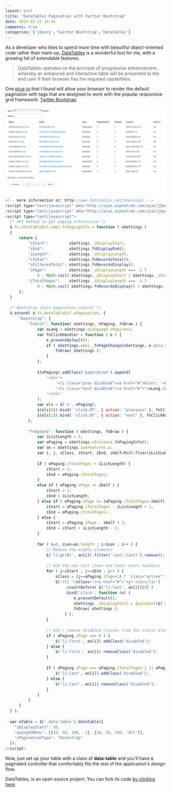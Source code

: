 ```yaml
---
layout: post
title: "DataTables Pagination with Twitter Bootstrap"
date: 2013-02-11 14:34
comments: true
categories: ['jQuery','Twitter Bootstrap','DataTables']
---
```

As a developer who likes to spend more time with beautiful object-oriented code rather than mark-up, <a href="http://datatables.net" target="_blank">DataTables</a> is a wonderful tool for me, with a growing list of extendable features.

<!--more-->

> DataTables operates on the principle of progressive enhancement, whereby an enhanced and interactive table will be presented to the end user if their browser has the required capabilities.

One <a href="http://datatables.net/plug-ins/pagination" target="_blank">plug-in</a> that I found will allow your browser to render the default pagination with tags that are designed to work with the popular responsive grid framework: <a href="http://twitter.github.com/bootstrap" target="_blank">Twitter Bootstrap</a>.

<img src="/images/posts/pagination.png" alt="DataTables Pagination with Twitter Bootstrap Design Inteegration" />

``` javascript
<!-- more information at: http://www.datatables.net/download/ -->
<script type="text/javascript" src="http://ajax.aspnetcdn.com/ajax/jQuery/jquery-1.9.1.js"></script>
<script type="text/javascript" src="http://ajax.aspnetcdn.com/ajax/jquery.dataTables/1.9.4/jquery.dataTables.js"></script>
<script type="text/javascript">
  /* API method to get paging information */
  $.fn.dataTableExt.oApi.fnPagingInfo = function ( oSettings )
  {
      return {
          "iStart":         oSettings._iDisplayStart,
          "iEnd":           oSettings.fnDisplayEnd(),
          "iLength":        oSettings._iDisplayLength,
          "iTotal":         oSettings.fnRecordsTotal(),
          "iFilteredTotal": oSettings.fnRecordsDisplay(),
          "iPage":          oSettings._iDisplayLength === -1 ?
              0 : Math.ceil( oSettings._iDisplayStart / oSettings._iDisplayLength ),
          "iTotalPages":    oSettings._iDisplayLength === -1 ?
              0 : Math.ceil( oSettings.fnRecordsDisplay() / oSettings._iDisplayLength )
      };
  }
 
  /* Bootstrap style pagination control */
  $.extend( $.fn.dataTableExt.oPagination, {
      "bootstrap": {
          "fnInit": function( oSettings, nPaging, fnDraw ) {
              var oLang = oSettings.oLanguage.oPaginate;
              var fnClickHandler = function ( e ) {
                  e.preventDefault();
                  if ( oSettings.oApi._fnPageChange(oSettings, e.data.action) ) {
                      fnDraw( oSettings );
                  }
              };
 
              $(nPaging).addClass('pagination').append(
                  '<ul>'+
                      '<li class="prev disabled"><a href="#">&larr; '+oLang.sPrevious+'</a></li>'+
                      '<li class="next disabled"><a href="#">'+oLang.sNext+' &rarr; </a></li>'+
                  '</ul>'
              );
              var els = $('a', nPaging);
              $(els[0]).bind( 'click.DT', { action: "previous" }, fnClickHandler );
              $(els[1]).bind( 'click.DT', { action: "next" }, fnClickHandler );
          },
 
          "fnUpdate": function ( oSettings, fnDraw ) {
              var iListLength = 5;
              var oPaging = oSettings.oInstance.fnPagingInfo();
              var an = oSettings.aanFeatures.p;
              var i, j, sClass, iStart, iEnd, iHalf=Math.floor(iListLength/2);
 
              if ( oPaging.iTotalPages < iListLength) {
                  iStart = 1;
                  iEnd = oPaging.iTotalPages;
              }
              else if ( oPaging.iPage <= iHalf ) {
                  iStart = 1;
                  iEnd = iListLength;
              } else if ( oPaging.iPage >= (oPaging.iTotalPages-iHalf) ) {
                  iStart = oPaging.iTotalPages - iListLength + 1;
                  iEnd = oPaging.iTotalPages;
              } else {
                  iStart = oPaging.iPage - iHalf + 1;
                  iEnd = iStart + iListLength - 1;
              }
 
              for ( i=0, iLen=an.length ; i<iLen ; i++ ) {
                  // Remove the middle elements
                  $('li:gt(0)', an[i]).filter(':not(:last)').remove();
 
                  // Add the new list items and their event handlers
                  for ( j=iStart ; j<=iEnd ; j++ ) {
                      sClass = (j==oPaging.iPage+1) ? 'class="active"' : '';
                      $('<li '+sClass+'><a href="#">'+j+'</a></li>')
                          .insertBefore( $('li:last', an[i])[0] )
                          .bind('click', function (e) {
                              e.preventDefault();
                              oSettings._iDisplayStart = (parseInt($('a', this).text(),10)-1) * oPaging.iLength;
                              fnDraw( oSettings );
                          } );
                  }
 
                  // Add / remove disabled classes from the static elements
                  if ( oPaging.iPage === 0 ) {
                      $('li:first', an[i]).addClass('disabled');
                  } else {
                      $('li:first', an[i]).removeClass('disabled');
                  }
 
                  if ( oPaging.iPage === oPaging.iTotalPages-1 || oPaging.iTotalPages === 0 ) {
                      $('li:last', an[i]).addClass('disabled');
                  } else {
                      $('li:last', an[i]).removeClass('disabled');
                  }
              }
          }
      }
  } );

  var oTable = $('.data-table').dataTable({
    "iDisplayStart": 10,
    "aLengthMenu": [[10, 50, 100, -1], [10, 50, 100, 'All']],
    "sPaginationType": "bootstrap"
  });
</script>
```

Now, just set up your table with a class of __data-table__ and you'll have a paginated controller that comfortably fits the rest of the application's design flow.

DataTables, is an open source project. You can fork its code <a href="https://github.com/DataTables/DataTables" target="_blank">by clicking here</a>.